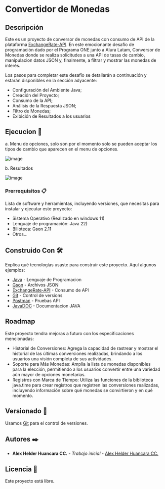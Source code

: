 # Convertidor de Monedas

## Descripción

Este es un proyecto de conversor de monedas con consumo de API de la plataforma [ExchangeRate-API](https://www.exchangerate-api.com/docs/overview).
En este emocionante desafío de programación dado por el Programa ONE junto a Alura Latam, Conversor de Monedas donde se realiza solicitudes a una API de tasas de cambio, manipulacion datos JSON y, finalmente, a filtrar y mostrar las monedas de interés.

Los pasos para completar este desafío se detallarán a continuación y estarán disponibles en la sección adyacente:

- Configuración del Ambiente Java;
- Creación del Proyecto;
- Consumo de la API;
- Análisis de la Respuesta JSON;
- Filtro de Monedas;
- Exibición de Resultados a los usuarios


## Ejecucion 🚀
a. Menu de opciones, solo son por el momento solo se pueden aceptar los tipos de cambio que aparecen en el menu de opciones.

![image](https://github.com/AlexHelder-Tyzer/Convertidor-De-Monedas/assets/72510437/7da1146e-a7cc-4383-8e0d-b7221440a2ce)


b. Resultados

![image](https://github.com/AlexHelder-Tyzer/Convertidor-De-Monedas/assets/72510437/1b46418c-1ae3-4f68-b662-2f6aea3e5ed6)


### Prerrequisitos 📋

Lista de software y herramientas, incluyendo versiones, que necesitas para instalar y ejecutar este proyecto:

- Sistema Operativo (Realizado en windows 11)
- Lenguaje de programación: Java 22)
- Bilioteca: Gson 2.11
- Otros...

## Construido Con 🛠️

Explica qué tecnologías usaste para construir este proyecto. Aquí algunos ejemplos:

- [Java](https://www.oracle.com/pe/java/technologies/downloads/#java22) - Lenguaje de Programacion
- [Gson](https://github.com/google/gson/tree/main) - Archivos JSON
- [ExchangeRate-API](https://www.exchangerate-api.com/docs/overview) - Consumo de API
- [Git](https://git-scm.com/) - Control de versions
- [Postman](https://www.postman.com/) - Pruebas API
- [JavaDOC](https://docs.oracle.com/en/java/javase/22/) - Documentacion JAVA


## Roadmap

Este proyecto tendra mejoras a futuro con los especificaciones mencionadas:

* Historial de Conversiones: Agrega la capacidad de rastrear y mostrar el historial de las últimas conversiones realizadas, brindando a los usuarios una visión completa de sus actividades.
* Soporte para Más Monedas: Amplía la lista de monedas disponibles para la elección, permitiendo a los usuarios convertir entre una variedad aún mayor de opciones monetarias.
* Registros con Marca de Tiempo: Utiliza las funciones de la biblioteca java.time para crear registros que registren las conversiones realizadas, incluyendo información sobre qué monedas se convirtieron y en qué momento.

## Versionado 📌

Usamos [Git](https://git-scm.com) para el control de versiones.
## Autores ✒️

- **Alex Helder Huancara CC.** - _Trabajo inicial_ - [Alex Helder Huancara CC.](https://github.com/AlexHelder-Tyzer)

## Licencia 📄

Este proyecto está libre.

